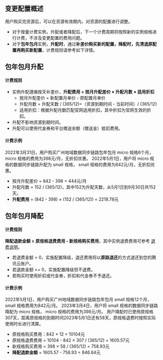 ## 变更配置概述

用户购买完资源后，可以在资源有效期内，对资源的配置进行调整。 

- 对于按量计费实例，升配或者降配后，下一个计费周期将按照新的实例规格进行计费，不涉及变更配置的费用问题。
- 对于**包年包月**实例，**升配时**，通过**补差价购买新的配置，降配时，先清退原配置再购买新配置**，计费规则请参考如下详情。

## 包年包月升配

#### 计费规则
- 实例升配遵循按天补差价，**升配费用 = 按月升配差价 × 升配月数 × 适用折扣**
  - 按月升配差价 = 新配置月单价 - 原配置月单价
  - 升配月数 = 升配天数 / (365/12)=（资源到期时间 - 当前时间）/ (365/12)
  - 适用折扣：根据升配月数匹配官网适用折扣，其中折扣为官网生效的折扣。
- 升配不影响资源到期时间。
- 升配可以使用代金券和平台赠送余额（赠送金）抵扣费用。

#### 计费示例
2022年3月31日，用户购买广州地域数据同步链路包年包月 micro 规格6个月，micro 规格的费用为398元/月，无折扣优惠。
2022年5月1日，用户将 micro 规格的数据同步链路升配为 small 规格， small 规格的费用为842元/月，无折扣优惠。

- 按月升配差价 = 842 - 398 = 444元/月
- 升配月数 = 152 / (365/12)，其中152为升配天数，从5月1日到9月30日共152天。
- **升配费用** = (842 - 398) × (152 / (365/12)) = 2218.78元

## 包年包月降配

#### 计费规则

**降配退款金额 = 原规格退费费用 - 新规格购买费用**，其中实例退费费用可参考 [退费说明](https://cloud.tencent.com/document/product/571/40536)。

- 若退费金额 > 0，实施配置降级，退还费用将以**原路退还**的方式退还到您的腾讯云账户。
- 若退款金额 <= 0，实施配置降级但不退费。
- 若购买时使用折扣或代金券，折扣和代金券不予退还。

#### 计费示例

2022年5月1日，用户购买广州地域数据同步链路包年包月 small 规格12个月，small 规格费用为842元/月。
2023年3月4日，用户将 small 规格的数据同步链路降配为 micro 规格， micro 规格的费用为398元/月。
用户降配时已使用原规格307天，距离原规格的到期时间2023年5月1日还有58天，原规格退费时按照实际使用时长进行清算。

- 原规格购买费用：842 × 12 = 10104元
- 原规格退费费用 = 10104 - 842 × 307 / (365/12)  = 1605.57元
- 新规格购买费用 = 398 × 58 / (365/12)  = 758.93元
- **降配退款金额** = 1605.57 -  758.93 = 846.64元

